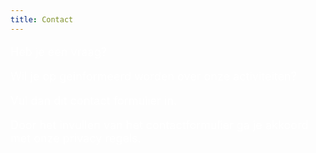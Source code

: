 ```yaml
---
title: Contact
---
```

<FONT SIZE="+1" COLOR="#FFFFFF" FACE="">

Heb je een vraag? <br>

Wil je op geinformeerd worden over onze activiteiten? <br>

Vul dan dit contact formulier in.<br>

Door het invullen van het contactformulier ga je akkoord met onze privacy regels.<br>

</FONT>
